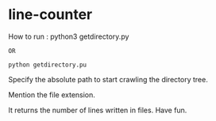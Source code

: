 # line-counter

How to run : 
	python3 getdirectory.py

	OR

	python getdirectory.pu


Specify the absolute path to start crawling the directory tree.

Mention the file extension.

It returns the number of lines written in files. 
Have fun. 